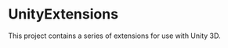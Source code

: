 UnityExtensions
===============

This project contains a series of extensions for use with Unity 3D.

